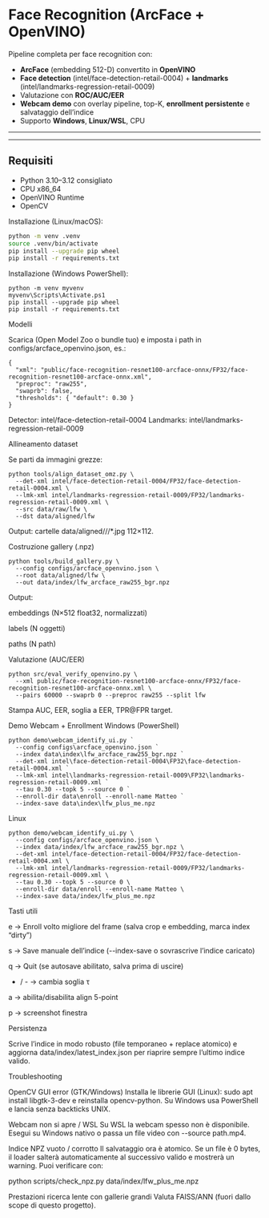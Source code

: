 # Face Recognition (ArcFace + OpenVINO)

Pipeline completa per face recognition con:
- **ArcFace** (embedding 512-D) convertito in **OpenVINO**
- **Face detection** (intel/face-detection-retail-0004) + **landmarks** (intel/landmarks-regression-retail-0009)
- Valutazione con **ROC/AUC/EER**
- **Webcam demo** con overlay pipeline, top-K, **enrollment persistente** e salvataggio dell’indice
- Supporto **Windows**, **Linux/WSL**, CPU
---



---

## Requisiti

- Python 3.10–3.12 consigliato
- CPU x86_64
- OpenVINO Runtime
- OpenCV

Installazione (Linux/macOS):

```bash
python -m venv .venv
source .venv/bin/activate
pip install --upgrade pip wheel
pip install -r requirements.txt
```
Installazione (Windows PowerShell):
```
python -m venv myvenv
myvenv\Scripts\Activate.ps1
pip install --upgrade pip wheel
pip install -r requirements.txt
```
Modelli

Scarica (Open Model Zoo o bundle tuo) e imposta i path in configs/arcface_openvino.json, es.:
```
{
  "xml": "public/face-recognition-resnet100-arcface-onnx/FP32/face-recognition-resnet100-arcface-onnx.xml",
  "preproc": "raw255",
  "swaprb": false,
  "thresholds": { "default": 0.30 }
}

```
Detector: intel/face-detection-retail-0004
Landmarks: intel/landmarks-regression-retail-0009

Allineamento dataset

Se parti da immagini grezze:
```
python tools/align_dataset_omz.py \
  --det-xml intel/face-detection-retail-0004/FP32/face-detection-retail-0004.xml \
  --lmk-xml intel/landmarks-regression-retail-0009/FP32/landmarks-regression-retail-0009.xml \
  --src data/raw/lfw \
  --dst data/aligned/lfw

```
Output: cartelle data/aligned/<dataset>/<identity>/*.jpg 112×112.

Costruzione gallery (.npz)
```
python tools/build_gallery.py \
  --config configs/arcface_openvino.json \
  --root data/aligned/lfw \
  --out data/index/lfw_arcface_raw255_bgr.npz
```


Output:

embeddings (N×512 float32, normalizzati)

labels (N oggetti)

paths (N path)

Valutazione (AUC/EER)
```
python src/eval_verify_openvino.py \
  --xml public/face-recognition-resnet100-arcface-onnx/FP32/face-recognition-resnet100-arcface-onnx.xml \
  --pairs 60000 --swaprb 0 --preproc raw255 --split lfw
```

Stampa AUC, EER, soglia a EER, TPR@FPR target.

Demo Webcam + Enrollment
Windows (PowerShell)
```
python demo\webcam_identify_ui.py `
  --config configs\arcface_openvino.json `
  --index data\index\lfw_arcface_raw255_bgr.npz `
  --det-xml intel\face-detection-retail-0004\FP32\face-detection-retail-0004.xml `
  --lmk-xml intel\landmarks-regression-retail-0009\FP32\landmarks-regression-retail-0009.xml `
  --tau 0.30 --topk 5 --source 0 `
  --enroll-dir data\enroll --enroll-name Matteo `
  --index-save data\index\lfw_plus_me.npz
```
Linux
```
python demo/webcam_identify_ui.py \
  --config configs/arcface_openvino.json \
  --index data/index/lfw_arcface_raw255_bgr.npz \
  --det-xml intel/face-detection-retail-0004/FP32/face-detection-retail-0004.xml \
  --lmk-xml intel/landmarks-regression-retail-0009/FP32/landmarks-regression-retail-0009.xml \
  --tau 0.30 --topk 5 --source 0 \
  --enroll-dir data/enroll --enroll-name Matteo \
  --index-save data/index/lfw_plus_me.npz
```

Tasti utili

e → Enroll volto migliore del frame (salva crop e embedding, marca index “dirty”)

s → Save manuale dell’indice (--index-save o sovrascrive l’indice caricato)

q → Quit (se autosave abilitato, salva prima di uscire)

+ / - → cambia soglia τ

a → abilita/disabilita align 5-point

p → screenshot finestra

Persistenza

Scrive l’indice in modo robusto (file temporaneo + replace atomico) e aggiorna data/index/latest_index.json per riaprire sempre l’ultimo indice valido.

Troubleshooting

OpenCV GUI error (GTK/Windows)
Installa le librerie GUI (Linux): sudo apt install libgtk-3-dev e reinstalla opencv-python.
Su Windows usa PowerShell e lancia senza backticks UNIX.

Webcam non si apre / WSL
Su WSL la webcam spesso non è disponibile. Esegui su Windows nativo o passa un file video con --source path.mp4.

Indice NPZ vuoto / corrotto
Il salvataggio ora è atomico. Se un file è 0 bytes, il loader salterà automaticamente al successivo valido e mostrerà un warning. Puoi verificare con:

python scripts/check_npz.py data/index/lfw_plus_me.npz


Prestazioni ricerca lente con gallerie grandi
Valuta FAISS/ANN (fuori dallo scope di questo progetto).
